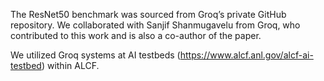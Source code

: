 The ResNet50 benchmark was sourced from Groq’s private GitHub repository. We collaborated with Sanjif Shanmugavelu from Groq, who contributed to this work and is also a co-author of the paper.

We utilized Groq systems at AI testbeds (https://www.alcf.anl.gov/alcf-ai-testbed) within ALCF.

